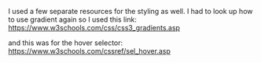 I used a few separate resources for the styling as well. I had to look up how to use gradient again so I used this link: https://www.w3schools.com/css/css3_gradients.asp

and this was for the hover selector: https://www.w3schools.com/cssref/sel_hover.asp


